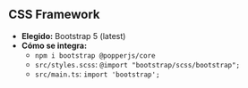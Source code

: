 ## CSS Framework
- **Elegido:** Bootstrap 5 (latest)
- **Cómo se integra:**
  - `npm i bootstrap @popperjs/core`
  - `src/styles.scss`: `@import "bootstrap/scss/bootstrap";`
  - `src/main.ts`: `import 'bootstrap';`
